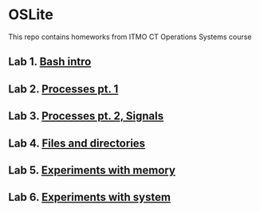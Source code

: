 # OSLite
This repo contains homeworks from ITMO CT Operations Systems course
## Lab 1. [Bash intro](https://github.com/pmaksimITMO/OSLITE/tree/main/lab1)

## Lab 2. [Processes pt. 1](https://github.com/pmaksimITMO/OSLITE/tree/main/lab2)

## Lab 3. [Processes pt. 2, Signals](https://github.com/pmaksimITMO/OSLITE/tree/main/lab3)

## Lab 4. [Files and directories](https://github.com/pmaksimITMO/OSLITE/tree/main/lab4)

## Lab 5. [Experiments with memory](https://github.com/pmaksimITMO/OSLITE/tree/main/lab5)

## Lab 6. [Experiments with system](https://github.com/pmaksimITMO/OSLITE/tree/main/lab6)
